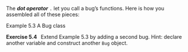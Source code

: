 <p class="main-text small-text">
    The <strong><em>dot operator</em></strong> <code>.</code> let you call a bug’s functions. Here is how you assembled all of these pieces:
</p>
<p class="main-text small-text">
    Example 5.3 A Bug class
</p>
<script type="text/p5" data-autoplay src="/sketches/chapter-5/bug-class.js"></script>
<p class="main-text small-text">
    <strong>Exercise 5.4 &nbsp;</strong> Extend Example 5.3 by adding a second bug. Hint: declare another variable and construct another <code>Bug</code> object.
</p>